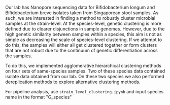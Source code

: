 Our lab has Nanopore sequencing data for Bifidobacterium longum and Bifidobacterium breve isolates taken from Singaporean stool samples. As such, we are interested in finding a method to robustly cluster microbial samples at the strain-level. At the species-level, genetic clustering is more defined due to clearer disjunctions in sample genomes. However, due to the high genetic similarity between samples within a species, this aim is not as simple as decreasing the scale of species-level clustering. If we attempt to do this, the samples will either all get clustered together or form clusters that are not robust due to the continuum of genetic differentiation across the samples.

To do this, we implemented agglomerative hierarchical clustering methods on four sets of same-species samples. Two of these species data contained isolate data obtained from our lab. On these two species we also performed dereplication methods to explore alternative clustering methods.

For pipeline analysis, use `strain_level_clustering.ipynb` and input species name in the format "G_species"
